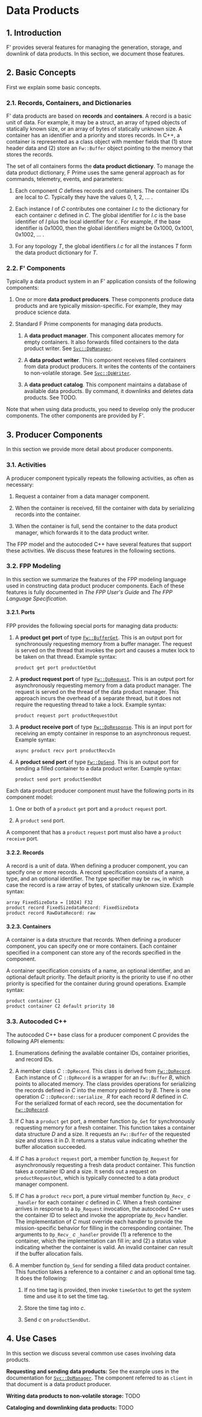# Data Products

## 1. Introduction

F' provides several features for managing the generation, storage,
and downlink of data products.
In this section, we document those features.

## 2. Basic Concepts

First we explain some basic concepts.

### 2.1. Records, Containers, and Dictionaries

F' data products are based on **records** and **containers**.
A record is a basic unit of data.
For example, it may be a struct, an array of typed objects of
statically known size, or an array of bytes of statically unknown size.
A container has an identifier and a priority and stores records.
In C++, a container is represented as a class object with member fields that
(1) store header data and (2) store an `Fw::Buffer` object pointing
to the memory that stores the records.

The set of all containers forms the **data product dictionary**.
To manage the data product dictionary, F Prime uses the same general approach
as for commands, telemetry, events, and parameters:

1. Each component _C_ defines records and containers.
The container IDs are local to _C_.
Typically they have the values 0, 1, 2, ... .

2. Each instance _I_ of _C_ contributes one container _I.c_ to the 
dictionary for each container _c_ defined in _C_.
The global identifier for _I.c_ is the base identifier of _I_ plus
the local identifier for _c_.
For example, if the base identifier is 0x1000, then the global identifiers
might be 0x1000, 0x1001, 0x1002, ... .

3. For any topology _T_, the global identifiers _I.c_ for all the instances _T_
form the data product dictionary for _T_.

### 2.2. F' Components

Typically a data product system in an F' application consists of the following
components:

1. One or more **data product producers**.
   These components produce data products and are typically mission-specific.
   For example, they may produce science data.

1. Standard F Prime components for managing data products.

   1. A **data product manager**.
      This component allocates memory for empty containers.
      It also forwards filled containers to the data product writer.
      See [`Svc::DpManager`](../../Svc/DpManager/docs/sdd.md).

   1. A **data product writer**.
      This component receives filled containers from data product
      producers. It writes the contents of the containers to non-volatile
      storage. See [`Svc::DpWriter`](../../Svc/DpWriter/docs/sdd.md).

   1. A **data product catalog**.
      This component maintains a database of available data
      products. By command, it downlinks and deletes data products.
      See TODO.

Note that when using data products, you need to develop only the
producer components. The other components are provided by F'.

## 3. Producer Components

In this section we provide more detail about producer components.

### 3.1. Activities

A producer component typically repeats the following activities,
as often as necessary:

1. Request a container from a data manager component.

2. When the container is received, fill the container with
data by serializing records into the container.

3. When the container is full, send the container to the
data product manager, which forwards it to the data
product writer.

The FPP model and the autocoded C++ have several features that
support these activities.
We discuss these features in the following sections.

### 3.2. FPP Modeling

In this section we summarize the features of the FPP modeling
language used in constructing data product producer components.
Each of these features is fully documented in _The FPP User's Guide_
and _The FPP Language Specification_.

#### 3.2.1. Ports

FPP provides the following special ports for managing data products:

1. A **product get port** of type [`Fw::BufferGet`](../../Fw/Buffer/docs/sdd.md).
   This is an output port for synchronously requesting
   memory from a buffer manager.
   The request is served on the thread that invokes the port
   and causes a mutex lock to be taken on that thread.
   Example syntax:
   ```
   product get port productGetOut
   ```

1. A **product request port** of type [`Fw::DpRequest`](../../Fw/Dp/docs/sdd.md).
   This is an output port for asynchronously requesting memory
   from a data product manager.
   The request is served on the thread of the data product manager.
   This approach incurs the overhead of a separate thread, but it
   does not require the requesting thread to take a lock.
   Example syntax:
   ```
   product request port productRequestOut
   ```

1. A **product receive port** of type [`Fw::DpResponse`](../../Fw/Dp/docs/sdd.md).
   This is an input port for receiving an empty container in response
   to an asynchronous request. Example syntax:
   ```
   async product recv port productRecvIn
   ```

1. A **product send port** of type [`Fw::DpSend`](../../Fw/Dp/docs/sdd.md).
   This is an output port for sending a filled container
   to a data product writer. Example syntax:
   ```
   product send port productSendOut
   ```
   
Each data product producer component must have the following
ports in its component model:

1. One or both of a `product` `get` port and a `product` `request` port.

1. A `product` `send` port.

 A component that has a `product` `request` port must also have
 a `product` `receive` port.

#### 3.2.2. Records

A record is a unit of data.
When defining a producer component, you can specify one or more
records.
A record specification consists of a name, a type, and an optional identifier.
The type specifier may be `raw`, in which case the record
is a raw array of bytes, of statically unknown size.
Example syntax:
```
array FixedSizeData = [1024] F32
product record FixedSizedataRecord: FixedSizeData
product record RawDataRecord: raw
```

#### 3.2.3. Containers

A container is a data structure that  records.
When defining a producer component, you can specify one or more containers.
Each container specified in a component can store
any of the records specified in the component.

A container specification consists of a name, an optional
identifier, and an optional default priority.
The default priority is the priority to use if no
other priority is specified for the container
during ground operations.
Example syntax:
```
product container C1
product container C2 default priority 10
```

### 3.3. Autocoded C++

The autocoded C++ base class for a producer component _C_ provides
the following API elements:

1. Enumerations defining the available container IDs, container
priorities, and record IDs.

1. A member class _C_ `::DpRecord`. This class is derived from
[`Fw::DpRecord`](../../Fw/Dp/docs/sdd.md).
Each instance of _C_ `::DpRecord` is a wrapper for an `Fw::Buffer` _B_,
which points to allocated memory.
The class provides operations for serializing the records
defined in _C_ into the memory pointed to by _B_.
There is one operation _C_ `::DpRecord::serialize_` _R_
for each record _R_ defined in _C_.
For the serialized format of each record, see the documentation
for [`Fw::DpRecord`](../../Fw/Dp/docs/sdd.md).

1. If _C_ has a `product` `get` port, a member function `Dp_Get`
for synchronously requesting memory for a fresh container.
This function takes a container data structure _D_ and a size.
It requests an `Fw::Buffer` of the requested size and stores it
in _D_.
It returns a status value indicating whether the buffer
allocation succeeded.

1. If _C_ has a `product` `request` port, a member function
`Dp_Request` for asynchronously requesting a fresh
data product container.
This function takes a container ID and a size.
It sends out a request on `productRequestOut`, which is
typically connected to a data product manager component.

1. If _C_ has a `product` `recv` port, a pure virtual
member function `Dp_Recv_` _c_ `_handler` for each container _c_
defined in _C_.
When a fresh container arrives in response to a
`Dp_Request` invocation, the autocoded C++ uses the container ID to
select and invoke the appropriate `Dp_Recv` handler.
The implementation of _C_ must override each handler
to provide the mission-specific behavior for filling
in the corresponding container.
The arguments to `Dp_Recv_` _c_ `_handler` provide
(1) a reference to the container, which the implementation can fill in;
and (2) a status value indicating whether the container
is valid. An invalid container can result if the buffer
allocation fails.

1. A member function `Dp_Send` for sending a filled
data product container.
This function takes a reference to a container _c_ and an
optional time tag.
It does the following:

   1. If no time tag is provided, then invoke `timeGetOut`
      to get the system time and use it to set the time tag.

   1. Store the time tag into _c_.

   1. Send _c_ on `productSendOut`.

## 4. Use Cases

In this section we discuss several common use cases involving
data products.

**Requesting and sending data products:**
See the example uses in the documentation for
[`Svc::DpManager`](../../Svc/DpManager/docs/sdd.md#5-example-uses).
The component referred to as `client` in that document
is a data product producer.

**Writing data products to non-volatile storage:**
TODO

**Cataloging and downlinking data products:**
TODO
